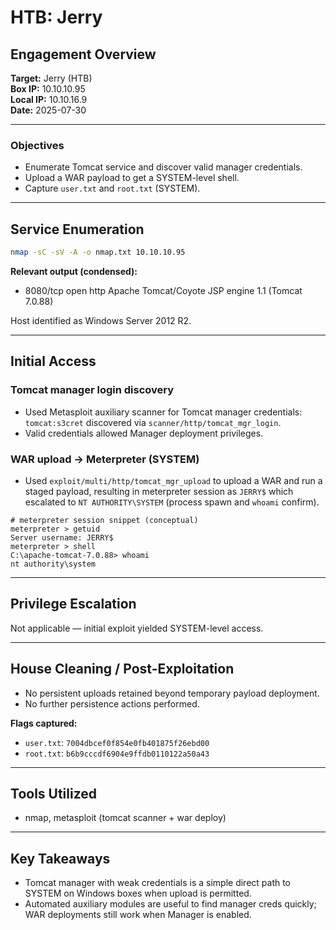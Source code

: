 # HTB: Jerry

## Engagement Overview
**Target:** Jerry (HTB)  
**Box IP:** 10.10.10.95  
**Local IP:** 10.10.16.9  
**Date:** 2025-07-30

---

### Objectives
- Enumerate Tomcat service and discover valid manager credentials.  
- Upload a WAR payload to get a SYSTEM-level shell.  
- Capture `user.txt` and `root.txt` (SYSTEM).

---

## Service Enumeration

```bash
nmap -sC -sV -A -o nmap.txt 10.10.10.95
```

**Relevant output (condensed):**
- 8080/tcp open http Apache Tomcat/Coyote JSP engine 1.1 (Tomcat 7.0.88)

Host identified as Windows Server 2012 R2.

---

## Initial Access

### Tomcat manager login discovery
- Used Metasploit auxiliary scanner for Tomcat manager credentials: `tomcat:s3cret` discovered via `scanner/http/tomcat_mgr_login`.  
- Valid credentials allowed Manager deployment privileges.

### WAR upload → Meterpreter (SYSTEM)
- Used `exploit/multi/http/tomcat_mgr_upload` to upload a WAR and run a staged payload, resulting in meterpreter session as `JERRY$` which escalated to `NT AUTHORITY\SYSTEM` (process spawn and `whoami` confirm).

```text
# meterpreter session snippet (conceptual)
meterpreter > getuid
Server username: JERRY$
meterpreter > shell
C:\apache-tomcat-7.0.88> whoami
nt authority\system
```

---

## Privilege Escalation

Not applicable — initial exploit yielded SYSTEM-level access.

---

## House Cleaning / Post-Exploitation

- No persistent uploads retained beyond temporary payload deployment.  
- No further persistence actions performed.

**Flags captured:**  
- `user.txt`: `7004dbcef0f854e0fb401875f26ebd00`  
- `root.txt`: `b6b9cccdf6904e9ffdb0110122a50a43`

---

## Tools Utilized
- nmap, metasploit (tomcat scanner + war deploy)

---

## Key Takeaways
- Tomcat manager with weak credentials is a simple direct path to SYSTEM on Windows boxes when upload is permitted.  
- Automated auxiliary modules are useful to find manager creds quickly; WAR deployments still work when Manager is enabled.  
